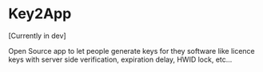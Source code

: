 # Key2App

[Currently in dev]

Open Source app to let people generate keys for they software like licence keys with
server side verification, expiration delay, HWID lock, etc...
